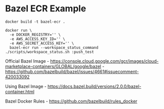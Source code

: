 # Bazel ECR Example

```
docker build -t bazel-ecr .

docker run \
  -e DOCKER_REGISTRY='' \
  -e AWS_ACCESS_KEY_ID='' \
  -e AWS_SECRET_ACCESS_KEY='' \
  bazel-ecr run --workspace_status_command ./scripts/workspace_status.sh :push_test
```

Official Bazel Image
	- https://console.cloud.google.com/gcr/images/cloud-marketplace-containers/GLOBAL/google/bazel
	- https://github.com/bazelbuild/bazel/issues/4661#issuecomment-420033092

Using Bazel Image
	- https://docs.bazel.build/versions/2.0.0/bazel-container.html

Bazel Docker Rules
	- https://github.com/bazelbuild/rules_docker
